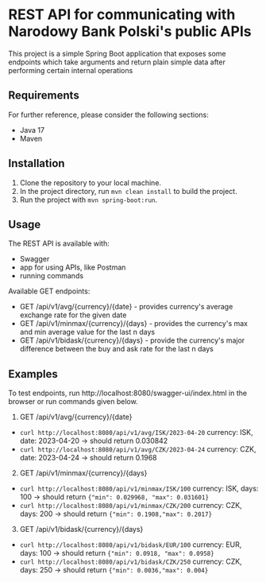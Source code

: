 # REST API for communicating with Narodowy Bank Polski's public APIs
This project is a simple Spring Boot application that exposes some endpoints which take arguments and return plain 
simple data after performing certain internal operations

## Requirements
For further reference, please consider the following sections:

* Java 17
* Maven

## Installation

1. Clone the repository to your local machine.
2. In the project directory, run `mvn clean install` to build the project.
3. Run the project with `mvn spring-boot:run`.

## Usage
The REST API is available with: 
* Swagger
* app for using APIs, like Postman
* running commands

Available GET endpoints:
* GET /api/v1/avg/{currency}/{date} - provides currency's average exchange rate for the given date
* GET /api/v1/minmax/{currency}/{days} - provides the currency's max and min average value for the last n days
* GET /api/v1/bidask/{currency}/{days} - provide the currency's major difference between the buy and ask rate for the last n days

## Examples
To test endpoints, run http://localhost:8080/swagger-ui/index.html in the browser
or run commands given below.

1. GET /api/v1/avg/{currency}/{date}
* ```curl http://localhost:8080/api/v1/avg/ISK/2023-04-20``` currency: ISK, date: 2023-04-20 -> should return 0.030842
* ```curl http://localhost:8080/api/v1/avg/CZK/2023-04-24``` currency: CZK, date: 2023-04-24 -> should return 0.1968
2. GET /api/v1/minmax/{currency}/{days}
* ```curl http://localhost:8080/api/v1/minmax/ISK/100``` currency: ISK, days: 100 -> should return 
```{"min": 0.029968, "max": 0.031601}```
* ```curl http://localhost:8080/api/v1/minmax/CZK/200``` currency: CZK, days: 200 -> should return
```{"min": 0.1908,"max": 0.2017}```
3. GET /api/v1/bidask/{currency}/{days}
* ```curl http://localhost:8080/api/v1/bidask/EUR/100``` currency: EUR, days: 100 -> should return
  ```{"min": 0.0918, "max": 0.0958}```
* ```curl http://localhost:8080/api/v1/bidask/CZK/250``` currency: CZK, days: 250 -> should return
  ```{"min": 0.0036,"max": 0.004}```
